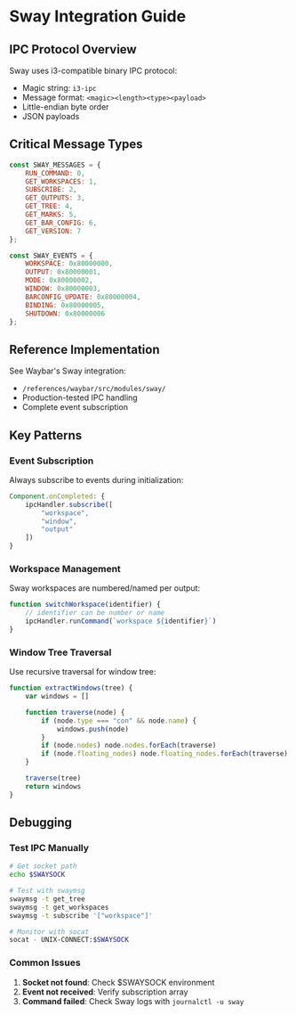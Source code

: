 # Sway Integration Guide

## IPC Protocol Overview

Sway uses i3-compatible binary IPC protocol:
- Magic string: `i3-ipc`
- Message format: `<magic><length><type><payload>`
- Little-endian byte order
- JSON payloads

## Critical Message Types

```javascript
const SWAY_MESSAGES = {
    RUN_COMMAND: 0,
    GET_WORKSPACES: 1,
    SUBSCRIBE: 2,
    GET_OUTPUTS: 3,
    GET_TREE: 4,
    GET_MARKS: 5,
    GET_BAR_CONFIG: 6,
    GET_VERSION: 7
};

const SWAY_EVENTS = {
    WORKSPACE: 0x80000000,
    OUTPUT: 0x80000001,
    MODE: 0x80000002,
    WINDOW: 0x80000003,
    BARCONFIG_UPDATE: 0x80000004,
    BINDING: 0x80000005,
    SHUTDOWN: 0x80000006
};
```

## Reference Implementation

See Waybar's Sway integration:
- `/references/waybar/src/modules/sway/`
- Production-tested IPC handling
- Complete event subscription

## Key Patterns

### Event Subscription
Always subscribe to events during initialization:
```qml
Component.onCompleted: {
    ipcHandler.subscribe([
        "workspace",
        "window",
        "output"
    ])
}
```

### Workspace Management
Sway workspaces are numbered/named per output:
```qml
function switchWorkspace(identifier) {
    // identifier can be number or name
    ipcHandler.runCommand(`workspace ${identifier}`)
}
```

### Window Tree Traversal
Use recursive traversal for window tree:
```qml
function extractWindows(tree) {
    var windows = []

    function traverse(node) {
        if (node.type === "con" && node.name) {
            windows.push(node)
        }
        if (node.nodes) node.nodes.forEach(traverse)
        if (node.floating_nodes) node.floating_nodes.forEach(traverse)
    }

    traverse(tree)
    return windows
}
```

## Debugging

### Test IPC Manually
```bash
# Get socket path
echo $SWAYSOCK

# Test with swaymsg
swaymsg -t get_tree
swaymsg -t get_workspaces
swaymsg -t subscribe '["workspace"]'

# Monitor with socat
socat - UNIX-CONNECT:$SWAYSOCK
```

### Common Issues
1. **Socket not found**: Check $SWAYSOCK environment
2. **Event not received**: Verify subscription array
3. **Command failed**: Check Sway logs with `journalctl -u sway`
